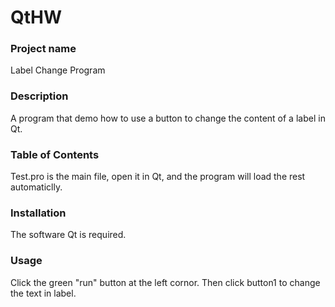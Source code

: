 # QtHW

### Project name
Label Change Program

### Description
A program that demo how to use a button to change the content of a label in Qt.

### Table of Contents
Test.pro is the main file, open it in Qt, and the program will load the rest automaticlly.

### Installation
The software Qt is required.

### Usage
Click the green "run" button at the left cornor. Then click button1 to change the text in label.
